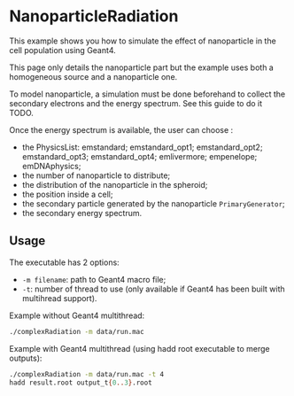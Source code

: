 # NanoparticleRadiation

This example shows you how to simulate the effect of nanoparticle in the cell population using Geant4.

This page only details the nanoparticle part but the example uses both a homogeneous source and a nanoparticle one.

To model nanoparticle, a simulation must be done beforehand to collect the secondary electrons and the energy spectrum. See this guide to do it TODO.

Once the energy spectrum is available, the user can choose :
- the PhysicsList: emstandard; emstandard_opt1; emstandard_opt2; emstandard_opt3; emstandard_opt4; emlivermore; empenelope; emDNAphysics;
- the number of nanoparticle to distribute;
- the distribution of the nanoparticle in the spheroid;
- the position inside a cell;
- the secondary particle generated by the nanoparticle `PrimaryGenerator`;
- the secondary energy spectrum.

## Usage

The executable has 2 options:
- `-m filename`: path to Geant4 macro file;
- `-t`: number of thread to use (only available if Geant4 has been built with multihread support).

Example without Geant4 multithread:
```bash
./complexRadiation -m data/run.mac
```

Example with Geant4 multithread (using hadd root executable to merge outputs):
```bash
./complexRadiation -m data/run.mac -t 4
hadd result.root output_t{0..3}.root
```
